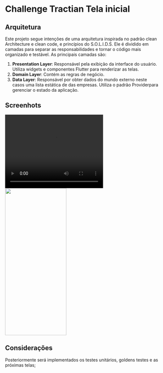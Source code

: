 # Challenge Tractian Tela inicial
## Arquitetura

Este projeto segue intenções de uma arquitetura inspirada no padrão clean Architecture e clean code, e princípios do S.O.L.I.D.S. Ele é
dividido em camadas para separar as responsabilidades e tornar o código mais organizado e testável.
As principais camadas são:

1. **Presentation Layer**: Responsável pela exibição da interface do usuário. Utiliza widgets e
   componentes Flutter para renderizar as telas.
2. **Domain Layer**: Contém as regras de negócio.
3. **Data Layer**: Responsável por obter dados do mundo externo neste casos uma lista estática de
   das empresas.
   Utiliza o padrão Providerpara gerenciar o estado da aplicação.
## Screenhots
<video width="320" height="240" controls>
  <source src="screens/initial_page.webm" type="video/mp4">
 </video>

<img src = "screens/tela_inicial.png" width ="200" height="480"> 

## Considerações
Posteriormente será implementados os testes unitários, goldens testes e as próximas telas;